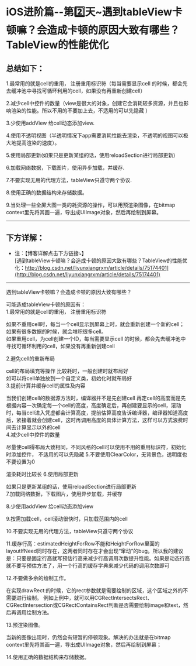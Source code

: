 # iOS进阶篇--第2️⃣天~遇到tableView卡顿嘛？会造成卡顿的原因大致有哪些？TableView的性能优化

## 总结如下：

1.最常用的就是cell的重用， 注册重用标识符（每当需要显示cell 的时候，都会先去缓冲池中寻找可循环利用的cell，如果没有再重新创建cell）<br>

2.减少cell中控件的数量（view是很大的对象，创建它会消耗较多资源，并且也影响渲染的性能。所以不用的不要加上去，不适用的可以先隐藏 ）<br>

3.少使用addView 给cell动态添加view.<br>

4.使用不透明视图（半透明情况下app需要消耗性能去渲染，不透明的视图可以极大地提高渲染的速度）。<br>

5.使用局部更新(如果只是更新某组的话，使用reloadSection进行局部更新)<br>

6.加载网络数据，下载图片，使用异步加载，并缓存.<br>

7.不要实现无用的代理方法，tableView只遵守两个协议.<br>

8.使用正确的数据结构来存储数据。<br>

9.当处理一些全屏大图一类的耗资源的操作，可以用预渲染图像，在bitmap context里先将其画一遍，导出成UIImage对象，然后再绘制到屏幕。<br>

-----

## 下方详解：
* 注：【博客详解点击下方链接⤵️】  
[遇到tableView卡顿嘛？会造成卡顿的原因大致有哪些？TableView的性能优化：http://blog.csdn.net/liyunxiangrxm/article/details/75174401](http://blog.csdn.net/liyunxiangrxm/article/details/75174401)


------

遇到tableView卡顿嘛？会造成卡顿的原因大致有哪些？<br>

可能造成tableView卡顿的原因有： <br>
1.最常用的就是cell的重用， 注册重用标识符<br>

如果不重用cell时，每当一个cell显示到屏幕上时，就会重新创建一个新的cell；<br>
如果有很多数据的时候，就会堆积很多cell。<br>
如果重用cell，为cell创建一个ID，每当需要显示cell 的时候，都会先去缓冲池中寻找可循环利用的cell，如果没有再重新创建cell<br>

2.避免cell的重新布局<br>

cell的布局填充等操作 比较耗时，一般创建时就布局好<br>
如可以将cell单独放到一个自定义类，初始化时就布局好<br>
3.提前计算并缓存cell的属性及内容<br>

当我们创建cell的数据源方法时，编译器并不是先创建cell 再定cell的高度而是先根据内容一次确定每一个cell的高度，高度确定后，再创建要显示的cell，滚动时，每当cell进入凭虚都会计算高度，提前估算高度告诉编译器，编译器知道高度后，紧接着就会创建cell，这时再调用高度的具体计算方法，这样可以方式浪费时间去计算显示以外的cell<br>
4.减少cell中控件的数量<br>

尽量使cell得布局大致相同，不同风格的cell可以使用不用的重用标识符，初始化时添加控件，
不适用的可以先隐藏
5.不要使用ClearColor，无背景色，透明度也不要设置为0<br>

渲染耗时比较长
6.使用局部更新<br>

如果只是更新某组的话，使用reloadSection进行局部更新<br>
7.加载网络数据，下载图片，使用异步加载，并缓存<br>

8.少使用addView 给cell动态添加view<br>

9.按需加载cell，cell滚动很快时，只加载范围内的cell<br>

10.不要实现无用的代理方法，tableView只遵守两个协议<br>

11.缓存行高：estimatedHeightForRow不能和HeightForRow里面的layoutIfNeed同时存在，这两者同时存在才会出现“窜动”的bug。所以我的建议是：只要是固定行高就写预估行高来减少行高调用次数提升性能。如果是动态行高就不要写预估方法了，用一个行高的缓存字典来减少代码的调用次数即可<br>

12.不要做多余的绘制工作。<br>

在实现drawRect:的时候，它的rect参数就是需要绘制的区域，这个区域之外的不需要进行绘制。
例如上例中，就可以用CGRectIntersectsRect、CGRectIntersection或CGRectContainsRect判断是否需要绘制image和text，然后再调用绘制方法。<br>

13.预渲染图像。<br>

当新的图像出现时，仍然会有短暂的停顿现象。解决的办法就是在bitmap context里先将其画一遍，导出成UIImage对象，然后再绘制到屏幕；<br>

14.使用正确的数据结构来存储数据。<br>

